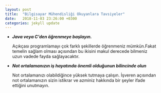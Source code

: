 ```yaml
---
layout: post
title:  "Bilgisayar Mühendisliği Okuyanlara Tavsiyeler"
date:   2018-11-03 23:26:00 +0300
categories: jekyll update
---
```


- **_Java veya C'den öğrenmeye başlayın._** 

   Açıkçası programlamayı çok farklı şekillerde öğrenmeniz mümkün.Fakat temelin sağlam olması açısından bu ikisini makul derecede bilmeniz uzun vadede fayda sağlayacaktır.

- **_Not ortalamanızın iş hayatında önemli olduğunun bilincinde olun_**

   Not ortalamanızı olabildiğince yüksek tutmaya çalışın. İşveren açısından not ortalamanızın sizin istikrar ve azminiz hakkında bir şeyler ifade ettiğini unutmayın.

   [jekyll-docs]: https://jekyllrb.com/docs/home
   [jekyll-gh]:   https://github.com/jekyll/jekyll
   [jekyll-talk]: https://talk.jekyllrb.com/
   